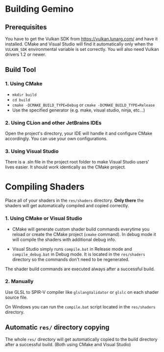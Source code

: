 # Building Gemino
## Prerequisites
You have to get the Vulkan SDK from https://vulkan.lunarg.com/ and have it installed. CMake and Visual Studio will find it automatically only when the `VULKAN_SDK` environmental variable is set correctly.
You will also need Vulkan drivers 1.2 or newer.

## Build Tool
### 1. Using CMake
- `mkdir build`
- `cd build`
- `cmake -DCMAKE_BUILD_TYPE=Debug` or `cmake -DCMAKE_BUILD_TYPE=Release`
- Use the specified generator (e.g. make, visual studio, ninja, etc...)

### 2. Using CLion and other JetBrains IDEs
Open the project's directory, your IDE will handle it and configure CMake accordingly. You can use your own configurations.

### 3. Using Visual Studio
There is a .sln file in the project root folder to make Visual Studio users' lives easier. It should work identically as the CMake project.

# Compiling Shaders
Place all of your shaders in the `res/shaders` directory. **Only there** the shaders will get automatically compiled and copied correctly.

### 1. Using CMake or Visual Studio
- CMake will generate custom shader build commands everytime you reload or create the CMake project (`cmake` command). In debug mode it will compile the shaders with additional debug info.

- Visual Studio simply runs `compile.bat` in Release mode and `compile_debug.bat` in Debug mode. It is located in the `res/shaders` directory so the commands don't need to be regenerated.

The shader build commands are executed always after a successful build.

### 2. Manually
Use GLSL to SPIR-V compiler like `glslangValidator` or `glslc` on each shader source file.

On Windows you can run the `compile.bat` script located in the `res/shaders` directory.

## Automatic `res/` directory copying
The whole `res/` directory will get automatically copied to the build directory after a successful build. (Both using CMake and Visual Studio)
